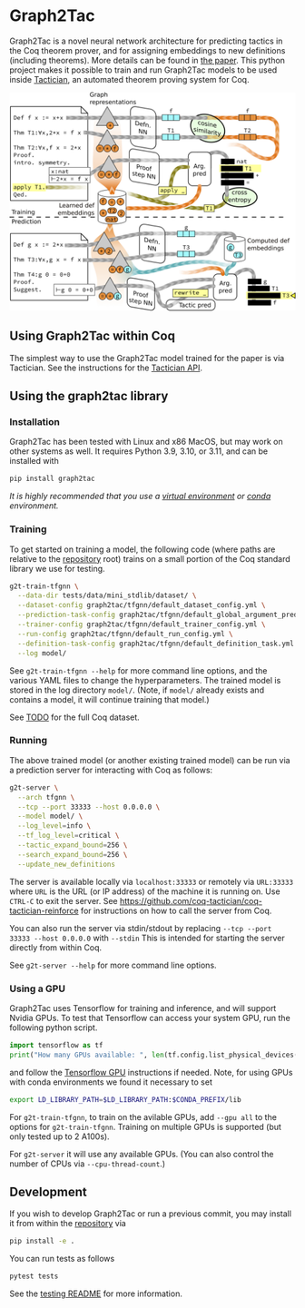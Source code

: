 # Graph2Tac
Graph2Tac is a novel neural network architecture for predicting tactics in the Coq theorem prover,
and for assigning embeddings to new definitions (including theorems).
More details can be found in [the paper](TODO).
This python project makes it possible to train and run Graph2Tac models
to be used inside [Tactician](https://coq-tactician.github.io/people/),
an automated theorem proving system for Coq.

![Overview diagram of Graph2Tac training](https://github.com/IBM/graph2tac/blob/main/images/definition.png?raw=true)

## Using Graph2Tac within Coq
The simplest way to use the Graph2Tac model trained for the paper is via Tactician.
See the instructions for the [Tactician API](https://coq-tactician.github.io/api/).

## Using the graph2tac library

### Installation
Graph2Tac has been tested with Linux and x86 MacOS, but may work on other systems as well.
It requires Python 3.9, 3.10, or 3.11, and can be installed with
```bash
pip install graph2tac
```
_It is highly recommended that you use a
[virtual environment](https://docs.python.org/3/tutorial/venv.html)
or [conda](https://docs.conda.io/en/latest/) environment._

### Training
To get started on training a model, the following code
(where paths are relative to the [repository](https://github.com/IBM/graph2tac) root)
trains on a small portion of the Coq standard library we use for testing.
```bash
g2t-train-tfgnn \
  --data-dir tests/data/mini_stdlib/dataset/ \
  --dataset-config graph2tac/tfgnn/default_dataset_config.yml \
  --prediction-task-config graph2tac/tfgnn/default_global_argument_prediction.yml \
  --trainer-config graph2tac/tfgnn/default_trainer_config.yml \
  --run-config graph2tac/tfgnn/default_run_config.yml \
  --definition-task-config graph2tac/tfgnn/default_definition_task.yml \
  --log model/
```

See `g2t-train-tfgnn --help` for more command line options,
and the various YAML files to change the hyperparameters.
The trained model is stored in the log directory `model/`.
(Note, if `model/` already exists and contains a model, it will continue training that model.)

See [TODO](TODO) for the full Coq dataset.

### Running
The above trained model (or another existing trained model)
can be run via a prediction server for interacting with Coq as follows:
```bash
g2t-server \
  --arch tfgnn \
  --tcp --port 33333 --host 0.0.0.0 \
  --model model/ \
  --log_level=info \
  --tf_log_level=critical \
  --tactic_expand_bound=256 \
  --search_expand_bound=256 \
  --update_new_definitions
```
The server is available locally via `localhost:33333`
or remotely via `URL:33333` where `URL` is the URL (or IP address) of the machine it is running on.
Use `CTRL-C` to exit the server.
See https://github.com/coq-tactician/coq-tactician-reinforce for instructions on how to call the server from Coq.

You can also run the server via stdin/stdout by replacing `--tcp --port 33333 --host 0.0.0.0` with `--stdin`
This is intended for starting the server directly from within Coq.

See `g2t-server --help` for more command line options.

### Using a GPU
Graph2Tac uses Tensorflow for training and inference, and will support Nvidia GPUs.
To test that Tensorflow can access your system GPU, run the following python script.
```python
import tensorflow as tf
print("How many GPUs available: ", len(tf.config.list_physical_devices('GPU')))
```
and follow the [Tensorflow GPU](https://www.tensorflow.org/guide/gpu) instructions if needed.
Note, for using GPUs with conda environments we found it necessary to set 
```bash
export LD_LIBRARY_PATH=$LD_LIBRARY_PATH:$CONDA_PREFIX/lib
```

For `g2t-train-tfgnn`, to train on the avilable GPUs, add `--gpu all` to the options for `g2t-train-tfgnn`.
Training on multiple GPUs is supported (but only tested up to 2 A100s).

For `g2t-server` it will use any available GPUs.  (You can also control the number of CPUs via `--cpu-thread-count`.)

## Development
If you wish to develop Graph2Tac or run a previous commit, you may install it
from within the [repository](https://github.com/IBM/graph2tac) via
```bash
pip install -e .
```
You can run tests as follows
```bash
pytest tests
```
See the [testing README](https://github.com/IBM/graph2tac/blog/main/tests/README.md) for more information.